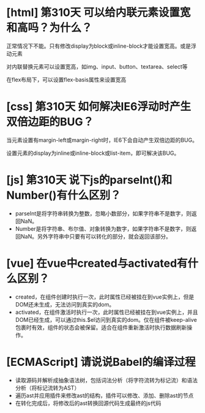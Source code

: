 # [html] 第310天 可以给内联元素设置宽和高吗？为什么？

正常情况下不能。只有修改display为block或inline-block才能设置宽高。或是浮动元素

对内联替换元素可以设置宽高，如img、input、button、textarea、select等

在flex布局下，可以设置flex-basis属性来设置宽高

# [css] 第310天 如何解决IE6浮动时产生双倍边距的BUG？

当元素设置有margin-left或margin-right时，IE6下会自动产生双倍边距的BUG。

设置元素的display为inline或inline-block或list-item，即可解决该BUG。

# [js] 第310天 说下js的parseInt()和Number()有什么区别？

- parseInt是将字符串转换为整数，忽略小数部分，如果字符串不是数字，则返回NaN。
- Number是将字符串、布尔值、对象转换为数字，如果字符串不是数字，则返回NaN。另外字符串中只要有可以转化的部分，就会返回该部分。

# [vue] 在vue中created与activated有什么区别？

- created，在组件创建时执行一次，此时属性已经被挂在到vue实例上，但是DOM还未生成，无法访问到真实的dom。
- activated，在组件激活时执行一次，此时属性已经被挂在到vue实例上，并且DOM已经生成，可以通过this.$el访问到真实的dom。仅在组件被keep-alive包裹时有效，组件的状态会被保留。适合在组件重新激活时执行数据刷新操作。

# [ECMAScript] 请说说Babel的编译过程

- 读取源码并解析成抽象语法树，包括词法分析（将字符流转为标记流）和语法分析（将标记流转为AST）
- 遍历ast并应用插件来修改ast的结构，插件可以修改、添加、删除ast的节点
- 在转化完成后，将修改后的ast转换回源代码生成最终的js代码
